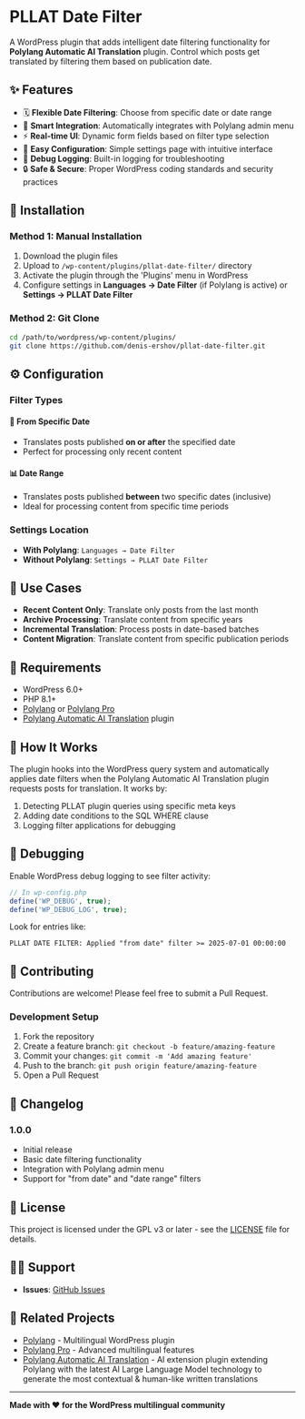 # PLLAT Date Filter

A WordPress plugin that adds intelligent date filtering functionality for **Polylang Automatic AI Translation** plugin. Control which posts get translated by filtering them based on publication date.

## ✨ Features

- 🗓️ **Flexible Date Filtering**: Choose from specific date or date range
- 🎯 **Smart Integration**: Automatically integrates with Polylang admin menu
- ⚡ **Real-time UI**: Dynamic form fields based on filter type selection
- 🔧 **Easy Configuration**: Simple settings page with intuitive interface
- 📝 **Debug Logging**: Built-in logging for troubleshooting
- 🔒 **Safe & Secure**: Proper WordPress coding standards and security practices

## 🚀 Installation

### Method 1: Manual Installation
1. Download the plugin files
2. Upload to `/wp-content/plugins/pllat-date-filter/` directory
3. Activate the plugin through the 'Plugins' menu in WordPress
4. Configure settings in **Languages → Date Filter** (if Polylang is active) or **Settings → PLLAT Date Filter**

### Method 2: Git Clone
```bash
cd /path/to/wordpress/wp-content/plugins/
git clone https://github.com/denis-ershov/pllat-date-filter.git
```

## ⚙️ Configuration

### Filter Types

#### 📅 From Specific Date
- Translates posts published **on or after** the specified date
- Perfect for processing only recent content

#### 📊 Date Range
- Translates posts published **between** two specific dates (inclusive)
- Ideal for processing content from specific time periods

### Settings Location
- **With Polylang**: `Languages → Date Filter`
- **Without Polylang**: `Settings → PLLAT Date Filter`

## 🎯 Use Cases

- **Recent Content Only**: Translate only posts from the last month
- **Archive Processing**: Translate content from specific years
- **Incremental Translation**: Process posts in date-based batches
- **Content Migration**: Translate content from specific publication periods

## 🔧 Requirements

- WordPress 6.0+
- PHP 8.1+
- [Polylang](https://wordpress.org/plugins/polylang/) or [Polylang Pro](https://polylang.pro/)
- [Polylang Automatic AI Translation](https://www.epicwpsolutions.com/plugins/polylang-automatic-ai-translation/) plugin

## 📖 How It Works

The plugin hooks into the WordPress query system and automatically applies date filters when the Polylang Automatic AI Translation plugin requests posts for translation. It works by:

1. Detecting PLLAT plugin queries using specific meta keys
2. Adding date conditions to the SQL WHERE clause
3. Logging filter applications for debugging

## 🐛 Debugging

Enable WordPress debug logging to see filter activity:

```php
// In wp-config.php
define('WP_DEBUG', true);
define('WP_DEBUG_LOG', true);
```

Look for entries like:
```
PLLAT DATE FILTER: Applied "from date" filter >= 2025-07-01 00:00:00
```

## 🤝 Contributing

Contributions are welcome! Please feel free to submit a Pull Request.

### Development Setup
1. Fork the repository
2. Create a feature branch: `git checkout -b feature/amazing-feature`
3. Commit your changes: `git commit -m 'Add amazing feature'`
4. Push to the branch: `git push origin feature/amazing-feature`
5. Open a Pull Request

## 📝 Changelog

### 1.0.0
- Initial release
- Basic date filtering functionality
- Integration with Polylang admin menu
- Support for "from date" and "date range" filters

## 📄 License

This project is licensed under the GPL v3 or later - see the [LICENSE](LICENSE) file for details.

## 🙋‍♂️ Support

- **Issues**: [GitHub Issues](https://github.com/denis-ershov/pllat-date-filter/issues)

## 🔗 Related Projects

- [Polylang](https://github.com/polylang/polylang) - Multilingual WordPress plugin
- [Polylang Pro](https://polylang.pro/) - Advanced multilingual features
- [Polylang Automatic AI Translation](https://www.epicwpsolutions.com/plugins/polylang-automatic-ai-translation/) - AI extension plugin extending Polylang with the latest AI Large Language Model technology to generate the most contextual & human-like written translations

---

**Made with ❤️ for the WordPress multilingual community**